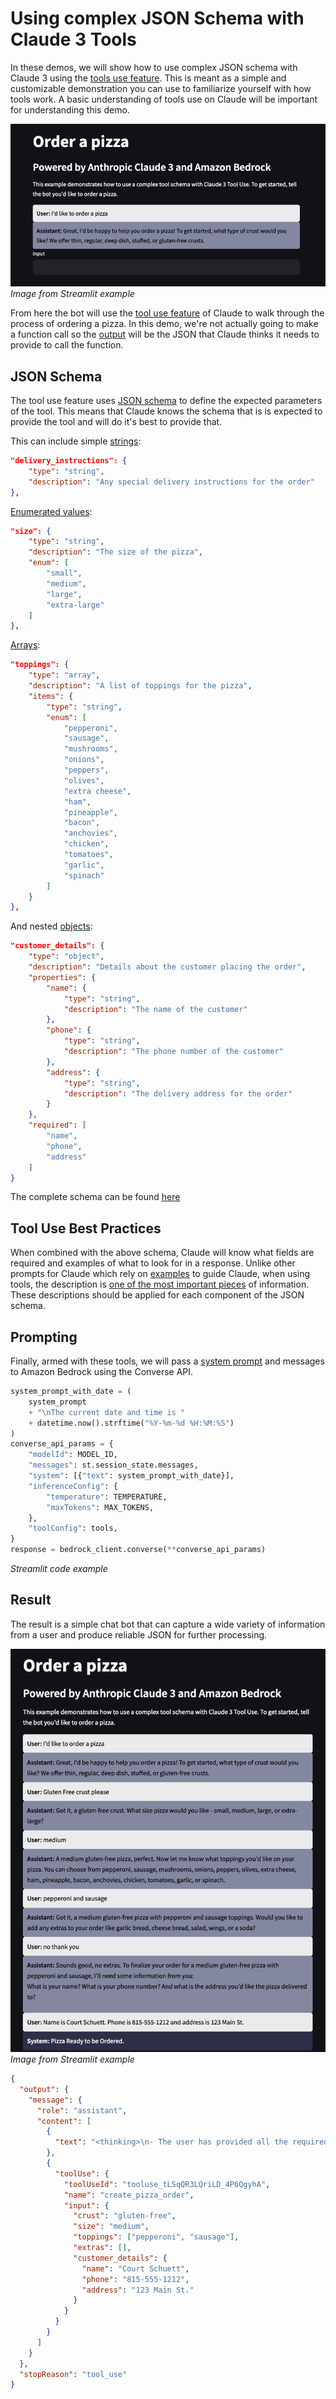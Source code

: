 # Using complex JSON Schema with Claude 3 Tools

In these demos, we will show how to use complex JSON schema with Claude 3 using the [tools use feature](https://docs.anthropic.com/en/docs/tool-use#how-tool-use-works). This is meant as a simple and customizable demonstration you can use to familiarize yourself with how tools work. A basic understanding of tools use on Claude will be important for understanding this demo.

![OrderAPizza](images/OrderAPizza.png)
_Image from Streamlit example_

From here the bot will use the [tool use feature](https://docs.anthropic.com/en/docs/tool-use) of Claude to walk through the process of ordering a pizza. In this demo, we're not actually going to make a function call so the [output](https://docs.anthropic.com/en/docs/tool-use#json-output) will be the JSON that Claude thinks it needs to provide to call the function.

## JSON Schema

The tool use feature uses [JSON schema](https://json-schema.org/) to define the expected parameters of the tool. This means that Claude knows the schema that is is expected to provide the tool and will do it's best to provide that.

This can include simple [strings](https://json-schema.org/understanding-json-schema/reference/string):

```json
"delivery_instructions": {
    "type": "string",
    "description": "Any special delivery instructions for the order"
},
```

[Enumerated values](https://json-schema.org/understanding-json-schema/reference/enum):

```json
"size": {
    "type": "string",
    "description": "The size of the pizza",
    "enum": [
        "small",
        "medium",
        "large",
        "extra-large"
    ]
},
```

[Arrays](https://json-schema.org/understanding-json-schema/reference/array):

```json
"toppings": {
    "type": "array",
    "description": "A list of toppings for the pizza",
    "items": {
        "type": "string",
        "enum": [
            "pepperoni",
            "sausage",
            "mushrooms",
            "onions",
            "peppers",
            "olives",
            "extra cheese",
            "ham",
            "pineapple",
            "bacon",
            "anchovies",
            "chicken",
            "tomatoes",
            "garlic",
            "spinach"
        ]
    }
},
```

And nested [objects](https://json-schema.org/understanding-json-schema/reference/object):

```json
"customer_details": {
    "type": "object",
    "description": "Details about the customer placing the order",
    "properties": {
        "name": {
            "type": "string",
            "description": "The name of the customer"
        },
        "phone": {
            "type": "string",
            "description": "The phone number of the customer"
        },
        "address": {
            "type": "string",
            "description": "The delivery address for the order"
        }
    },
    "required": [
        "name",
        "phone",
        "address"
    ]
}
```

The complete schema can be found [here](tool_use/input_schema.py)

## Tool Use Best Practices

When combined with the above schema, Claude will know what fields are required and examples of what to look for in a response. Unlike other prompts for Claude which rely on [examples](https://docs.anthropic.com/en/docs/use-examples) to guide Claude, when using tools, the description is [one of the most important pieces](https://docs.anthropic.com/en/docs/tool-use#best-practices-for-tool-definitions) of information. These descriptions should be applied for each component of the JSON schema.

## Prompting

Finally, armed with these tools, we will pass a [system prompt](tool_use/system_prompt.py) and messages to Amazon Bedrock using the Converse API.

```python
system_prompt_with_date = (
    system_prompt
    + "\nThe current date and time is "
    + datetime.now().strftime("%Y-%m-%d %H:%M:%S")
)
converse_api_params = {
    "modelId": MODEL_ID,
    "messages": st.session_state.messages,
    "system": [{"text": system_prompt_with_date}],
    "inferenceConfig": {
        "temperature": TEMPERATURE,
        "maxTokens": MAX_TOKENS,
    },
    "toolConfig": tools,
}
response = bedrock_client.converse(**converse_api_params)
```

_Streamlit code example_

## Result

The result is a simple chat bot that can capture a wide variety of information from a user and produce reliable JSON for further processing.

![ReadyToOrder](images/ReadyToOrder.png)
_Image from Streamlit example_

```json
{
  "output": {
    "message": {
      "role": "assistant",
      "content": [
        {
          "text": "<thinking>\n- The user has provided all the required information to complete their pizza order:\n  - Crust: Gluten-free\n  - Size: Medium\n  - Toppings: Pepperoni, Sausage\n  - Extras: None\n  - Customer Name: Court Schuett\n  - Customer Phone: 815-555-1212\n  - Delivery Address: 123 Main St.\n- I now have everything needed from the data model, so I can invoke the tool to place the order.\n</thinking>"
        },
        {
          "toolUse": {
            "toolUseId": "tooluse_tLSqQR3LQriLD_4P6QgyhA",
            "name": "create_pizza_order",
            "input": {
              "crust": "gluten-free",
              "size": "medium",
              "toppings": ["pepperoni", "sausage"],
              "extras": [],
              "customer_details": {
                "name": "Court Schuett",
                "phone": "815-555-1212",
                "address": "123 Main St."
              }
            }
          }
        }
      ]
    }
  },
  "stopReason": "tool_use"
}
```

